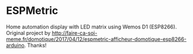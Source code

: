 # ESPMetric
Home automation display with LED matrix using Wemos D1 (ESP8266). Original project by http://faire-ca-soi-meme.fr/domotique/2017/04/12/espmetric-afficheur-domotique-esp8266-arduino. Thanks!

